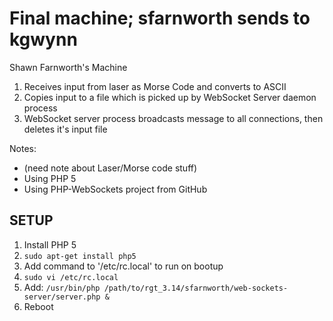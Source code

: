 # Final machine; sfarnworth sends to kgwynn

Shawn Farnworth's Machine

1. Receives input from laser as Morse Code and converts to ASCII
1. Copies input to a file which is picked up by WebSocket Server daemon process
1. WebSocket server process broadcasts message to all connections, then deletes it's input file

Notes:
* (need note about Laser/Morse code stuff)
* Using PHP 5
* Using PHP-WebSockets project from GitHub

## SETUP

1. Install PHP 5
  1. `sudo apt-get install php5`
1. Add command to '/etc/rc.local' to run on bootup
  1. `sudo vi /etc/rc.local`
  1. Add: `/usr/bin/php /path/to/rgt_3.14/sfarnworth/web-sockets-server/server.php &`
  1. Reboot

